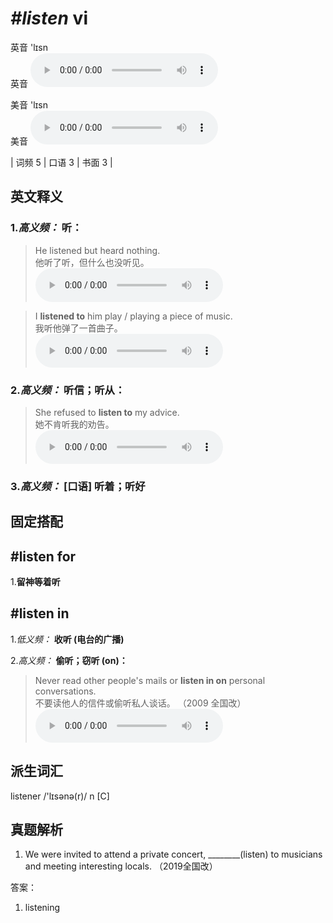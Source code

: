 # ***\#listen*** vi
英音 'lɪsn  
英音
<audio src="./media/listen-B.aac" controls="controls"></audio>

美音 'lɪsn  
美音
<audio src="./media/listen.aac" controls="controls"></audio>



| 词频 5 | 口语 3 | 书面 3 |  

英文释义
---
### 1.*高义频：* **听：**  

 > He listened but heard nothing.   
 > 他听了听，但什么也没听见。    
<audio src="./media/listen-1.aac" controls="controls"></audio>

 > I **listened to** him play / playing a piece of music.   
 > 我听他弹了一首曲子。    
<audio src="./media/listen-2.aac" controls="controls"></audio>

### 2.*高义频：* **听信；听从：**  

 > She refused to **listen to** my advice.   
 > 她不肯听我的劝告。    
<audio src="./media/listen-3.aac" controls="controls"></audio>

### 3.*高义频：* **[口语] 听着；听好**  


固定搭配
---
## \#listen for 
1.**留神等着听**  

## \#listen in
1.*低义频：* **收听 (电台的广播)**  

2.*高义频：* **偷听；窃听 (on)：**  

 > Never read other people's mails or **listen in on** personal conversations.  
 > 不要读他人的信件或偷听私人谈话。  （2009 全国改）  
<audio src="./media/listen-4.aac" controls="controls"></audio>


派生词汇
---
listener /'lɪsənə(r)/ n [C]  

真题解析
---
1. We were invited to attend a private concert, ________(listen) to musicians and meeting interesting locals.  （2019全国改）  

答案：
1. listening  

